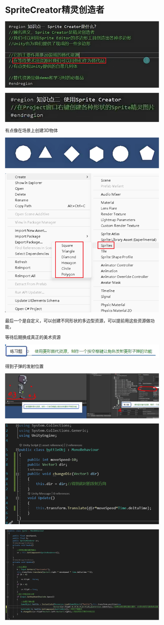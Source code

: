 # SpriteCreator精灵创造者

![8dbef0cd5da20694f9dcdc653b09ebc3.png](image/8dbef0cd5da20694f9dcdc653b09ebc3.png)

![f6f6de64a3bc12214e51943c91ba44bf.png](image/f6f6de64a3bc12214e51943c91ba44bf.png)

有点像在场景上创建3D物体

![3710a070bbc94d8991459c33c98c25d9.png](image/3710a070bbc94d8991459c33c98c25d9.png)

![cea20af6b7a6bf6f3392986022d92b2a.png](image/cea20af6b7a6bf6f3392986022d92b2a.png)

最后一个是自定义，可以创建不同形状的多边型资源，可以提前用这些资源做功能，

等待后期换成真正的美术资源

![3aaa4ecbe99e4af2ba6ee333518d3f79.png](image/3aaa4ecbe99e4af2ba6ee333518d3f79.png)

得到子弹的发射位置

![47e8188c4246a91aa44d6500a6528b91.png](image/47e8188c4246a91aa44d6500a6528b91.png)

![77757d1770d5293ce206f259abe66800.png](image/77757d1770d5293ce206f259abe66800.png)

![2f3b6693666e3c12bfefea49e37d4a29.png](image/2f3b6693666e3c12bfefea49e37d4a29.png)
